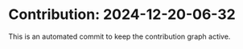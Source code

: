 # Contribution: 2024-12-20-06-32
This is an automated commit to keep the contribution graph active.
